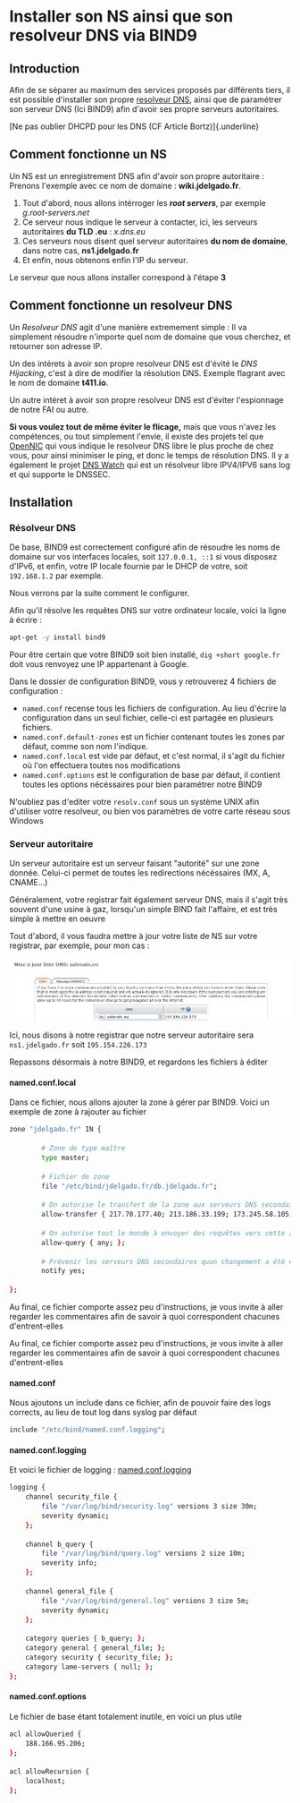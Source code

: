 # Installer son NS ainsi que son resolveur DNS via BIND9

## Introduction

Afin de se séparer au maximum des services proposés par différents
tiers, il est possible d'installer son propre [resolveur
DNS](http://www.bortzmeyer.org/son-propre-resolveur-dns.html), ainsi que
de paramétrer son serveur DNS (Ici BIND9) afin d'avoir ses propre
serveurs autoritaires.

[Ne pas oublier DHCPD pour les DNS (CF Article Bortz)]{.underline}

## Comment fonctionne un NS

Un NS est un enregistrement DNS afin d'avoir son propre autoritaire :
Prenons l'exemple avec ce nom de domaine : **wiki.jdelgado.fr**.

1.  Tout d'abord, nous allons intérroger les ***root servers***, par
    exemple *g.root-servers.net*
2.  Ce serveur nous indique le serveur à contacter, ici, les serveurs
    autoritaires **du TLD .eu** : *x.dns.eu*
3.  Ces serveurs nous disent quel serveur autoritaires **du nom de
    domaine**, dans notre cas, **ns1.jdelgado.fr**
4.  Et enfin, nous obtenons enfin l'IP du serveur.

Le serveur que nous allons installer correspond à l'étape **3**

## Comment fonctionne un resolveur DNS

Un *Resolveur DNS* agit d'une manière extremement simple : Il va
simplement résoudre n'importe quel nom de domaine que vous cherchez, et
retourner son adresse IP.

Un des intérets à avoir son propre resolveur DNS est d'évité le *DNS
Hijacking*, c'est à dire de modifier la résolution DNS. Exemple
flagrant avec le nom de domaine **t411.io**.

Un autre intéret à avoir son propre resolveur DNS est d'éviter
l'espionnage de notre FAI ou autre.

**Si vous voulez tout de même éviter le flicage,** mais que vous n'avez
les compétences, ou tout simplement l'envie, il existe des projets tel
que [OpenNIC](https://www.opennicproject.org/) qui vous indique le
resolveur DNS libre le plus proche de chez vous, pour ainsi minimiser le
ping, et donc le temps de résolution DNS. Il y a également le projet
[DNS Watch](https://dns.watch/index) qui est un résolveur libre
IPV4/IPV6 sans log et qui supporte le DNSSEC.

## Installation

### Résolveur DNS

De base, BIND9 est correctement configuré afin de résoudre les noms de
domaine sur vos interfaces locales, soit `127.0.0.1, ::1` si vous disposez
d'IPv6, et enfin, votre IP locale fournie par le DHCP de votre, soit
`192.168.1.2` par exemple.

Nous verrons par la suite comment le configurer.

Afin qu'il résolve les requêtes DNS sur votre ordinateur locale, voici
la ligne à écrire :

```bash
apt-get -y install bind9
```

Pour être certain que votre BIND9 soit bien installé, `dig +short
google.fr` doit vous renvoyez une IP appartenant à Google.

Dans le dossier de configuration BIND9, vous y retrouverez 4 fichiers de
configuration :

  * `named.conf` recense tous les fichiers de configuration. Au lieu
    d'écrire la configuration dans un seul fichier, celle-ci est
    partagée en plusieurs fichiers.
  * `named.conf.default-zones` est un fichier contenant toutes les
    zones par défaut, comme son nom l'indique.
  * `named.conf.local` est vide par défaut, et c'est normal, il
    s'agit du fichier où l'on effectuera toutes nos modifications
  * `named.conf.options` est le configuration de base par défaut, il
    contient toutes les options nécéssaires pour bien paramétrer notre
    BIND9

N'oubliez pas d'editer votre `resolv.conf` sous un système UNIX afin
d'utiliser votre resolveur, ou bien vos paramètres de votre carte
réseau sous Windows

### Serveur autoritaire

Un serveur autoritaire est un serveur faisant "autorité" sur une zone
donnée. Celui-ci permet de toutes les redirections nécéssaires (MX, A,
CNAME...)

Généralement, votre registrar fait également serveur DNS, mais il
s'agit très souvent d'une usine à gaz, lorsqu'un simple BIND fait
l'affaire, et est très simple à mettre en oeuvre

Tout d'abord, il vous faudra mettre à jour votre liste de NS sur votre
registrar, par exemple, pour mon cas :

![InternetBS NS List](./_img/internetbs_ns_list.jpg)

Ici, nous disons à notre registrar que notre serveur autoritaire sera
`ns1.jdelgado.fr` soit `195.154.226.173`

Repassons désormais à notre BIND9, et regardons les fichiers à éditer

#### named.conf.local

Dans ce fichier, nous allons ajouter la zone à gérer par BIND9. Voici un
exemple de zone à rajouter au fichier

```bash
zone "jdelgado.fr" IN {

        # Zone de type maître
        type master;

        # Fichier de zone
        file "/etc/bind/jdelgado.fr/db.jdelgado.fr";

        # On autorise le transfert de la zone aux serveurs DNS secondaires (Slaves)
        allow-transfer { 217.70.177.40; 213.186.33.199; 173.245.58.105; 173.245.59.150; 8.8.8.8; 8.8.4.4; };

        # On autorise tout le monde à envoyer des requêtes vers cette zone
        allow-query { any; };

        # Prévenir les serveurs DNS secondaires quun changement a été effectué dans la zone maître
        notify yes;

};
```

Au final, ce fichier comporte assez peu d'instructions, je vous invite
à aller regarder les commentaires afin de savoir à quoi correspondent
chacunes d'entrent-elles

Au final, ce fichier comporte assez peu d'instructions, je vous invite
à aller regarder les commentaires afin de savoir à quoi correspondent
chacunes d'entrent-elles

#### named.conf

Nous ajoutons un include dans ce fichier, afin de pouvoir faire des logs
corrects, au lieu de tout log dans syslog par défaut

```bash
include "/etc/bind/named.conf.logging";
```

#### named.conf.logging

Et voici le fichier de logging :
[named.conf.logging](http://pastebin.com/raw/Xt2KVVL8)

```bash
logging {
    channel security_file {
        file "/var/log/bind/security.log" versions 3 size 30m;
        severity dynamic;
    };

    channel b_query {
        file "/var/log/bind/query.log" versions 2 size 10m;
        severity info;
    };

    channel general_file {
        file "/var/log/bind/general.log" versions 3 size 5m;
        severity dynamic;
    };

    category queries { b_query; };
    category general { general_file; };
    category security { security_file; };
    category lame-servers { null; };
};
```

#### named.conf.options

Le fichier de base étant totalement inutile, en voici un plus utile

```bash
acl allowQueried {
    188.166.95.206;
};

acl allowRecursion {
    localhost;
};
```

